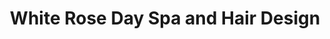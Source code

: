 ---
title: "White Rose Day Spa and Hair Design"
url: /vestal/white-rose-day-spa-and-hair-design/
shop: beauty
---